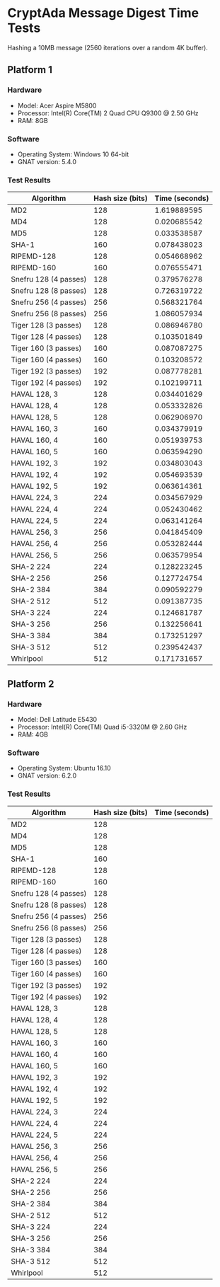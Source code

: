 # CryptAda Message Digest Time Tests

Hashing a 10MB message (2560 iterations over a random 4K buffer).

## Platform 1

### Hardware
* Model: Acer Aspire M5800
* Processor: Intel(R) Core(TM) 2 Quad CPU Q9300 @ 2.50 GHz
* RAM: 8GB
### Software
* Operating System: Windows 10 64-bit
* GNAT version: 5.4.0
### Test Results
Algorithm|Hash size (bits)|Time (seconds)
---------|----------------|--------------
MD2|128|1.619889595
MD4|128|0.020685542
MD5|128|0.033538587
SHA-1|160|0.078438023
RIPEMD-128|128|0.054668962
RIPEMD-160|160|0.076555471
Snefru 128 (4 passes)|128|0.379576278
Snefru 128 (8 passes)|128|0.726319722
Snefru 256 (4 passes)|256|0.568321764
Snefru 256 (8 passes)|256|1.086057934
Tiger 128 (3 passes)|128|0.086946780
Tiger 128 (4 passes)|128|0.103501849
Tiger 160 (3 passes)|160|0.087087275
Tiger 160 (4 passes)|160|0.103208572
Tiger 192 (3 passes)|192|0.087778281
Tiger 192 (4 passes)|192|0.102199711
HAVAL 128, 3|128|0.034401629
HAVAL 128, 4|128|0.053332826
HAVAL 128, 5|128|0.062906970
HAVAL 160, 3|160|0.034379919
HAVAL 160, 4|160|0.051939753
HAVAL 160, 5|160|0.063594290
HAVAL 192, 3|192|0.034803043
HAVAL 192, 4|192|0.054693539
HAVAL 192, 5|192|0.063614361
HAVAL 224, 3|224|0.034567929
HAVAL 224, 4|224|0.052430462
HAVAL 224, 5|224|0.063141264
HAVAL 256, 3|256|0.041845409
HAVAL 256, 4|256|0.053282444
HAVAL 256, 5|256|0.063579954
SHA-2 224|224|0.128223245
SHA-2 256|256|0.127724754
SHA-2 384|384|0.090592279
SHA-2 512|512|0.091387735
SHA-3 224|224|0.124681787
SHA-3 256|256|0.132256641
SHA-3 384|384|0.173251297
SHA-3 512|512|0.239542437
Whirlpool|512|0.171731657

## Platform 2

### Hardware
* Model: Dell Latitude E5430
* Processor: Intel(R) Core(TM) Quad i5-3320M @ 2.60 GHz
* RAM: 4GB
### Software
* Operating System: Ubuntu 16.10
* GNAT version: 6.2.0
### Test Results
Algorithm|Hash size (bits)|Time (seconds)
---------|----------------|--------------
MD2|128|
MD4|128|
MD5|128|
SHA-1|160|
RIPEMD-128|128|
RIPEMD-160|160|
Snefru 128 (4 passes)|128|
Snefru 128 (8 passes)|128|
Snefru 256 (4 passes)|256|
Snefru 256 (8 passes)|256|
Tiger 128 (3 passes)|128|
Tiger 128 (4 passes)|128|
Tiger 160 (3 passes)|160|
Tiger 160 (4 passes)|160|
Tiger 192 (3 passes)|192|
Tiger 192 (4 passes)|192|
HAVAL 128, 3|128|
HAVAL 128, 4|128|
HAVAL 128, 5|128|
HAVAL 160, 3|160|
HAVAL 160, 4|160|
HAVAL 160, 5|160|
HAVAL 192, 3|192|
HAVAL 192, 4|192|
HAVAL 192, 5|192|
HAVAL 224, 3|224|
HAVAL 224, 4|224|
HAVAL 224, 5|224|
HAVAL 256, 3|256|
HAVAL 256, 4|256|
HAVAL 256, 5|256|
SHA-2 224|224|
SHA-2 256|256|
SHA-2 384|384|
SHA-2 512|512|
SHA-3 224|224|
SHA-3 256|256|
SHA-3 384|384|
SHA-3 512|512|
Whirlpool|512|
